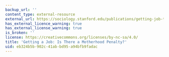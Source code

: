 ```yaml
---
backup_url: ''
content_type: external-resource
external_url: https://sociology.stanford.edu/publications/getting-job-there-motherhood-penalty
has_external_licence_warning: true
has_external_license_warning: true
is_broken: ''
license: https://creativecommons.org/licenses/by-nc-sa/4.0/
title: 'Getting a Job: Is There a Motherhood Penalty?'
uid: eb324b5b-902c-41ab-bd95-a94bfb9fadac
---
```

